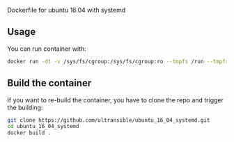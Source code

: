 Dockerfile for ubuntu 16.04 with systemd


## Usage

You can run container with:
```bash
docker run -dt -v /sys/fs/cgroup:/sys/fs/cgroup:ro --tmpfs /run --tmpfs /run/lock --security-opt seccomp=unconfined  ultransible/ubuntu_16_04_systemd name_container 
```
## Build the container

If you want to re-build the container, you have to clone the repo and trigger the building:
```bash
git clone https://github.com/ultransible/ubuntu_16_04_systemd.git
cd ubuntu_16_04_systemd
docker build .
